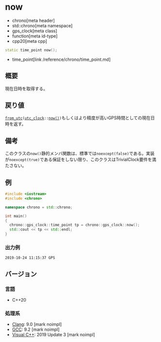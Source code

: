 # now
* chrono[meta header]
* std::chrono[meta namespace]
* gps_clock[meta class]
* function[meta id-type]
* cpp20[meta cpp]

```cpp
static time_point now();
```
* time_point[link /reference/chrono/time_point.md]

## 概要
現在日時を取得する。


## 戻り値
[`from_utc`](from_utc.md)`(`[`utc_clock`](/reference/chrono/utc_clock.md)`::`[`now()`](/reference/chrono/utc_clock/now.md)`)`もしくはより精度が高いGPS時間としての現在日時を返す。


## 備考
このクラスの`now()`静的メンバ関数は、標準では`noexcept(false)`である。実装が`noexcept(true)`である保証をしない限り、このクラスはTrivialClock要件を満たさない。


## 例
```cpp example
#include <iostream>
#include <chrono>

namespace chrono = std::chrono;

int main()
{
  chrono::gps_clock::time_point tp = chrono::gps_clock::now();
  std::cout << tp << std::endl;
}
```

### 出力例
```
2019-10-24 11:15:37 GPS
```

## バージョン
### 言語
- C++20

### 処理系
- [Clang](/implementation.md#clang): 9.0 [mark noimpl]
- [GCC](/implementation.md#gcc): 9.2 [mark noimpl]
- [Visual C++](/implementation.md#visual_cpp): 2019 Update 3 [mark noimpl]
